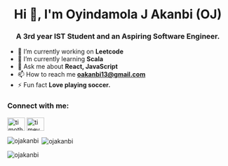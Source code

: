 

<h1 align="center">Hi 👋, I'm Oyindamola J Akanbi (OJ)</h1>
<h3 align="center">A 3rd year IST Student and an Aspiring Software Engineer.</h3>

- 🔭 I’m currently working on **Leetcode**
- 🌱 I’m currently learning **Scala**
- 💬 Ask me about **React, JavaScript**
- 📫 How to reach me **oakanbi13@gmail.com**
- ⚡ Fun fact **Love playing soccer.**

<h3 align="left">Connect with me:</h3>
<p align="left">
<a href="https://linkedin.com/in/ojakanbi" target="blank"><img align="center" src="https://raw.githubusercontent.com/rahuldkjain/github-profile-readme-generator/master/src/images/icons/Social/linked-in-alt.svg" alt="timothy-alexander-b320a7242" height="30" width="40" /></a>
<a href="https://ojakanbi-ojakanbi.vercel.app/" target="blank"><img align="center" src="https://raw.githubusercontent.com/rahuldkjain/github-profile-readme-generator/master/src/images/icons/Social/github.svg" alt="timey47" height="30" width="40" /></a>
</p>


<p><img align="left" src="https://github-readme-stats.vercel.app/api/top-langs?username=ojakanbi&show_icons=true&locale=en&layout=compact" alt="ojakanbi" /></p>

<p>&nbsp;<img align="center" src="https://github-readme-stats.vercel.app/api?username=ojakanbi&show_icons=true&locale=en" alt="ojakanbi" /></p>

<p><img align="center" src="https://github-readme-streak-stats.herokuapp.com/?user=ojakanbi&" alt="ojakanbi" /></p>
